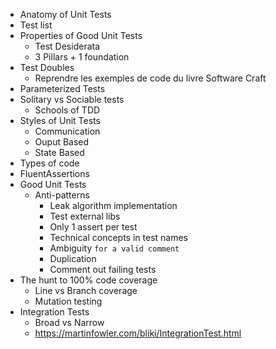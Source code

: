 - Anatomy of Unit Tests
- Test list
- Properties of Good Unit Tests
	- Test Desiderata
	- 3 Pillars + 1 foundation
- Test Doubles
	- Reprendre les exemples de code du livre Software Craft
- Parameterized Tests
- Solitary vs Sociable tests
	- Schools of TDD
- Styles of Unit Tests
	- Communication
	- Ouput Based
	- State Based
- Types of code
- FluentAssertions
- Good Unit Tests
	- Anti-patterns
		- Leak algorithm implementation
		- Test external libs
		- Only 1 assert per test
		- Technical concepts in test names
		- Ambiguity `for a valid comment`
		- Duplication
		- Comment out failing tests
- The hunt to 100% code coverage
	- Line vs Branch coverage
	- Mutation testing
- Integration Tests
	- Broad vs Narrow
	- https://martinfowler.com/bliki/IntegrationTest.html


